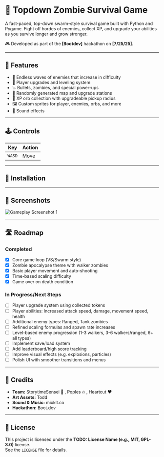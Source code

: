 # 🧟 Topdown Zombie Survival Game

A fast-paced, top-down swarm-style survival game built with Python and Pygame. Fight off hordes of enemies, collect XP, and upgrade your abilities as you survive longer and grow stronger.

🎮 Developed as part of the **[Bootdev]** hackathon on **[7/25/25]**.

---

## 🚀 Features

- 🌊 Endless waves of enemies that increase in difficulty
- 🧍 Player upgrades and leveling system
- 💥 Bullets, zombies, and special power-ups
- 🧠 Randomly generated map and upgrade stations
- 🧲 XP orb collection with upgradeable pickup radius
- 🖼️ Custom sprites for player, enemies, orbs, and more
- 🎵 Sound effects

---

## 🕹️ Controls

| Key        | Action         |
|------------|----------------|
| `WASD`     | Move           |

---

## 🔧 Installation

---

## 📸 Screenshots

![Gameplay Screenshot 1](TODO:insert-link-or-path-to-screenshot1.png)  

---

## 🛣️ Roadmap

### Completed
- [x] Core game loop (VS/Swarm style)
- [x] Zombie apocalypse theme with walker zombies  
- [x] Basic player movement and auto-shooting
- [x] Time-based scaling difficulty
- [x] Game over on death condition

### In Progress/Next Steps
- [ ] Player upgrade system using collected tokens
- [ ] Player abilities: Increased attack speed, damage, movement speed, health
- [ ] Additional enemy types: Ranged, Tank zombies
- [ ] Refined scaling formulas and spawn rate increases
- [ ] Level-based enemy progression (1-3 walkers, 3-6 walkers/ranged, 6+ all types)
- [ ] Implement save/load system
- [ ] Add leaderboard/high score tracking
- [ ] Improve visual effects (e.g. explosions, particles)
- [ ] Polish UI with smoother transitions and menus

---

## 🧠 Credits

- **Team:** StorytimeSensei :monkey: , Poples :fire: , Heartcut :heart:
- **Art Assets:** Todd
- **Sound & Music:** mixkit.co
- **Hackathon:** Boot.dev

---

## 📜 License

This project is licensed under the **TODO: License Name (e.g., MIT, GPL-3.0)** license.  
See the [`LICENSE`](LICENSE) file for details.
